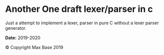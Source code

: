 # Another One draft lexer/parser in c

Just a attempt to implement a lexer, parser in pure C without a lexer parser generator.

**Date:** 2019-2020

© Copyright Max Base 2019
